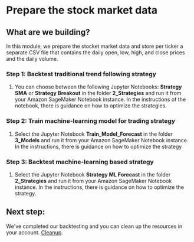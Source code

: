 # Prepare the stock market data

## What are we building?

In this module, we prepare the stocket market data and store per ticker a separate CSV file that contains the daily open, low, high, and close prices and the daily volume. 

### Step 1: Backtest traditional trend following strategy 

1. You can choose between the following Jupyter Notebooks: <b>Strategy SMA</b> or <b>Strategy Breakout</b> in the folder <b>2_Strategies</b> and run it from your Amazon SageMaker Notebook instance. In the instructions of the notebook, there is guidance on how to optimize the strategies.

### Step 2: Train machine-learning model for trading strategy

1. Select the Jupyter Notebook <b>Train_Model_Forecast</b> in the folder <b>3_Models</b> and run it from your Amazon SageMaker Notebook instance. In the instructions, there is guidance on how to optimize the strategy


### Step 3: Backtest machine-learning based strategy

1. Select the Jupyter Notebook <b>Strategy ML Forecast</b> in the folder <b>2_Strategies</b> and run it from your Amazon SageMaker Notebook instance. In the instructions, there is guidance on how to optimize the strategy.

## Next step:

We've completed our backtesting and you can clean up the resources in your account. [Cleanup](../3_Cleanup).
